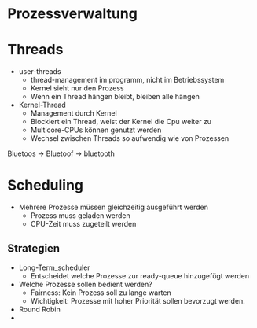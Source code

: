 # Prozessverwaltung

# Threads
- user-threads
  - thread-management im programm, nicht im Betriebssystem
  - Kernel sieht nur den Prozess
  - Wenn ein Thread hängen bleibt, bleiben alle hängen
- Kernel-Thread
  - Management durch Kernel
  - Blockiert ein Thread, weist der Kernel die Cpu weiter zu
  - Multicore-CPUs können genutzt werden
  - Wechsel zwischen Threads so aufwendig wie von Prozessen

Bluetoos -> Bluetoof -> bluetooth
# Scheduling

- Mehrere Prozesse müssen gleichzeitig ausgeführt werden
  - Prozess muss geladen werden
  - CPU-Zeit muss zugeteilt werden

## Strategien
- Long-Term_scheduler
  - Entscheidet welche Prozesse zur ready-queue hinzugefügt werden
- Welche Prozesse sollen bedient werden?
  - Fairness: Kein Prozess soll zu lange warten
  - Wichtigkeit: Prozesse mit hoher Priorität sollen bevorzugt werden.
- Round Robin
- 